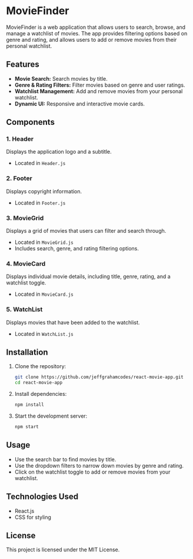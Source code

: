 # MovieFinder

MovieFinder is a web application that allows users to search, browse, and manage a watchlist of movies. The app provides filtering options based on genre and rating, and allows users to add or remove movies from their personal watchlist.

## Features

- **Movie Search:** Search movies by title.
- **Genre & Rating Filters:** Filter movies based on genre and user ratings.
- **Watchlist Management:** Add and remove movies from your personal watchlist.
- **Dynamic UI:** Responsive and interactive movie cards.

## Components

### 1. Header

Displays the application logo and a subtitle.

- Located in `Header.js`

### 2. Footer

Displays copyright information.

- Located in `Footer.js`

### 3. MovieGrid

Displays a grid of movies that users can filter and search through.

- Located in `MovieGrid.js`
- Includes search, genre, and rating filtering options.

### 4. MovieCard

Displays individual movie details, including title, genre, rating, and a watchlist toggle.

- Located in `MovieCard.js`

### 5. WatchList

Displays movies that have been added to the watchlist.

- Located in `WatchList.js`

## Installation

1. Clone the repository:

   ```sh
   git clone https://github.com/jeffgrahamcodes/react-movie-app.git
   cd react-movie-app
   ```

2. Install dependencies:

   ```sh
   npm install
   ```

3. Start the development server:
   ```sh
   npm start
   ```

## Usage

- Use the search bar to find movies by title.
- Use the dropdown filters to narrow down movies by genre and rating.
- Click on the watchlist toggle to add or remove movies from your watchlist.

## Technologies Used

- React.js
- CSS for styling

## License

This project is licensed under the MIT License.

